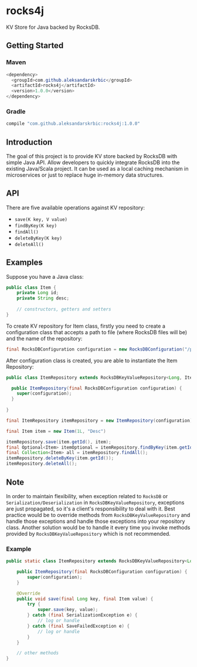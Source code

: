 # rocks4j

KV Store for Java backed by RocksDB.

## Getting Started

### Maven
```java
<dependency>
  <groupId>com.github.aleksandarskrbic</groupId>
  <artifactId>rocks4j</artifactId>
  <version>1.0.0</version>
</dependency>
```

### Gradle
```java
compile "com.github.aleksandarskrbic:rocks4j:1.0.0"
```

## Introduction
The goal of this project is to provide KV store backed by RocksDB with simple Java API.
Allow developers to quickly integrate RocksDB into the existing Java/Scala project.
It can be used as a local caching mechanism in microservices or just to replace huge in-memory data structures.

## API

There are five available operations against KV repository:

* `save(K key, V value)`
* `findByKey(K key)`
* `findAll()`
* `deleteByKey(K key)`
* `deleteAll()`

## Examples

Suppose you have a Java class:

```java
public class Item {
    private Long id;
    private String desc;
    
    // constructors, getters and setters
}
```

To create KV repository for Item class, firstly you need to create a configuration class that accepts a path to file (where RocksDB files will be) and the name of the repository: 

```java
final RocksDBConfiguration configuration = new RocksDBConfiguration("/path/to/rocksdb", "item");
```
After configuration class is created, you are able to instantiate the Item Repository:

```java
public class ItemRepository extends RocksDBKeyValueRepository<Long, Item> {

  public ItemRepository(final RocksDBConfiguration configuration) {
    super(configuration);
  }
  
}
```

```java
final ItemRepository itemRepository = new ItemRepository(configuration);
```

```java
final Item item = new Item(1L, "Desc")
```

```java
itemRepository.save(item.getId(), item);
final Optional<Item> itemOptional = itemRepository.findByKey(item.getId());
final Collection<Item> all = itemRepository.findAll();
itemRepository.deleteByKey(item.getId());
itemRepository.deleteAll();
```

## Note

In order to maintain flexibility, when exception related to `RocksDB` or `Serialization/Deserialization` in `RocksDBKeyValueRepository`,
exceptions are just propagated, so it's a client's responsibility to deal with it.
Best practice would be to override methods from `RocksDBKeyValueRepository` and 
handle those exceptions and handle those exceptions into your repository class.
Another solution would be to handle
it every time you invoke methods provided by `RocksDBKeyValueRepository` which is not recommended.

### Example

```java
public static class ItemRepository extends RocksDBKeyValueRepository<Long, Item> {

    public ItemRepository(final RocksDBConfiguration configuration) {
        super(configuration);
    }

    @Override
    public void save(final Long key, final Item value) {
        try {
            super.save(key, value);
        } catch (final SerializationException e) {
            // log or handle
        } catch (final SaveFailedException e) {
            // log or handle
        }
    }

    // other methods
}
```
